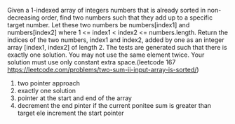 Given a 1-indexed array of integers numbers that is already sorted in non-decreasing order, find two numbers such that they add up to a specific target number. Let these two numbers be numbers[index1] and numbers[index2] where 1 <= index1 < index2 <= numbers.length.
Return the indices of the two numbers, index1 and index2, added by one as an integer array [index1, index2] of length 2.
The tests are generated such that there is exactly one solution. You may not use the same element twice.
Your solution must use only constant extra space.(leetcode 167 https://leetcode.com/problems/two-sum-ii-input-array-is-sorted/)


1. two pointer approach
2. exactly one solution
3. pointer at the start and end of the array
4. decrement the end pinter if the current ponitee sum is greater than target ele increment the start pointer 